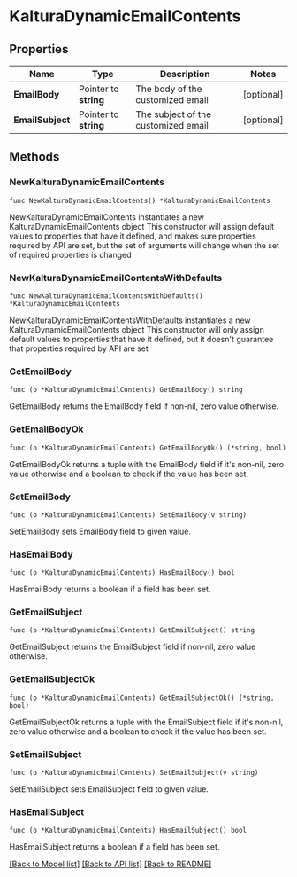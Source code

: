 # KalturaDynamicEmailContents

## Properties

Name | Type | Description | Notes
------------ | ------------- | ------------- | -------------
**EmailBody** | Pointer to **string** | The body of the customized email | [optional] 
**EmailSubject** | Pointer to **string** | The subject of the customized email | [optional] 

## Methods

### NewKalturaDynamicEmailContents

`func NewKalturaDynamicEmailContents() *KalturaDynamicEmailContents`

NewKalturaDynamicEmailContents instantiates a new KalturaDynamicEmailContents object
This constructor will assign default values to properties that have it defined,
and makes sure properties required by API are set, but the set of arguments
will change when the set of required properties is changed

### NewKalturaDynamicEmailContentsWithDefaults

`func NewKalturaDynamicEmailContentsWithDefaults() *KalturaDynamicEmailContents`

NewKalturaDynamicEmailContentsWithDefaults instantiates a new KalturaDynamicEmailContents object
This constructor will only assign default values to properties that have it defined,
but it doesn't guarantee that properties required by API are set

### GetEmailBody

`func (o *KalturaDynamicEmailContents) GetEmailBody() string`

GetEmailBody returns the EmailBody field if non-nil, zero value otherwise.

### GetEmailBodyOk

`func (o *KalturaDynamicEmailContents) GetEmailBodyOk() (*string, bool)`

GetEmailBodyOk returns a tuple with the EmailBody field if it's non-nil, zero value otherwise
and a boolean to check if the value has been set.

### SetEmailBody

`func (o *KalturaDynamicEmailContents) SetEmailBody(v string)`

SetEmailBody sets EmailBody field to given value.

### HasEmailBody

`func (o *KalturaDynamicEmailContents) HasEmailBody() bool`

HasEmailBody returns a boolean if a field has been set.

### GetEmailSubject

`func (o *KalturaDynamicEmailContents) GetEmailSubject() string`

GetEmailSubject returns the EmailSubject field if non-nil, zero value otherwise.

### GetEmailSubjectOk

`func (o *KalturaDynamicEmailContents) GetEmailSubjectOk() (*string, bool)`

GetEmailSubjectOk returns a tuple with the EmailSubject field if it's non-nil, zero value otherwise
and a boolean to check if the value has been set.

### SetEmailSubject

`func (o *KalturaDynamicEmailContents) SetEmailSubject(v string)`

SetEmailSubject sets EmailSubject field to given value.

### HasEmailSubject

`func (o *KalturaDynamicEmailContents) HasEmailSubject() bool`

HasEmailSubject returns a boolean if a field has been set.


[[Back to Model list]](../README.md#documentation-for-models) [[Back to API list]](../README.md#documentation-for-api-endpoints) [[Back to README]](../README.md)


